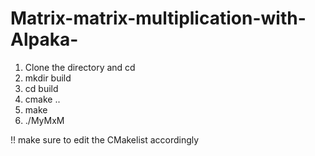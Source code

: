 # Matrix-matrix-multiplication-with-Alpaka-

1. Clone the directory and cd 
3. mkdir build
4. cd build
5. cmake ..
6. make
7. ./MyMxM 


!! make sure to edit the CMakelist accordingly 
